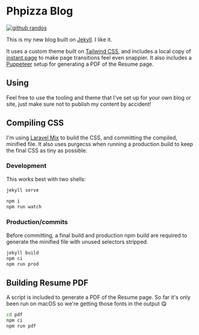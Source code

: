 # Phpizza Blog

[![github randos](https://randos.online/u/Alanaktion?theme=green)](https://randos.online/u/Alanaktion/next)

This is my new blog built on [Jekyll](http://jekyllrb.com). I like it.

It uses a custom theme built on [Tailwind CSS](https://tailwindcss.com), and includes a local copy of [instant.page](https://instant.page) to make page transitions feel even snappier. It also includes a [Puppeteer](https://github.com/GoogleChrome/puppeteer) setup for generating a PDF of the Resume page.

## Using

Feel free to use the tooling and theme that I've set up for your own blog or site, just make sure not to publish my content by accident!

## Compiling CSS

I'm using [Laravel Mix](https://laravel-mix.com) to build the CSS, and committing the compiled, minified file. It also uses purgecss when running a production build to keep the final CSS as tiny as possible.

### Development

This works best with two shells:

```bash
jekyll serve
```

```bash
npm i
npm run watch
```

### Production/commits

Before committing, a final build and production npm build are required to generate the minified file with unused selectors stripped.

```bash
jekyll build
npm ci
npm run prod
```

## Building Resume PDF

A script is included to generate a PDF of the Resume page. So far it's only been run on macOS so we're getting those fonts in the output 😋

```bash
cd pdf
npm ci
npm run pdf
```
